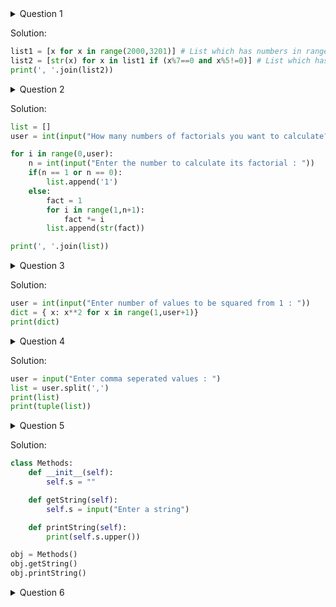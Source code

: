 <details>
  <summary>Question 1</summary>
    <p>
        Question: Write a program which will find all such numbers which are divisible by 7 but are not a multiple of 5, between 2000 and 3200 (both included). The             numbers obtained should be printed in a comma-separated sequence on a single line.<br>
        Hints: Consider use range(#begin, #end) method<br><br>
    </p>
</details>

Solution:
 
```python
list1 = [x for x in range(2000,3201)] # List which has numbers in range 2000-3200
list2 = [str(x) for x in list1 if (x%7==0 and x%5!=0)] # List which has numbers which are divisible by 7 and are not the multiple of 5
print(', '.join(list2))
```



<details>
<summary>Question 2</summary>
<p>Question: Write a program which can compute the factorial of a given numbers. The results should be printed in a comma-separated sequence on a single line. Suppose the following input is supplied to the program: 8 Then, the output should be: 40320
<br>
Hints: In case of input data being supplied to the question, it should be assumed to be a console input.<br>
</p>
</details>
 
Solution:

```python
list = []
user = int(input("How many numbers of factorials you want to calculate? "))

for i in range(0,user):
    n = int(input("Enter the number to calculate its factorial : "))
    if(n == 1 or n == 0):
        list.append('1')
    else:
        fact = 1
        for i in range(1,n+1):
            fact *= i
        list.append(str(fact))

print(', '.join(list))
```



<details>
<summary>Question 3 </summary>
<p>Question: With a given integral number n, write a program to generate a dictionary that contains (i, i*i) such that is an integral number between 1 and n (both included). and then the program should print the dictionary. Suppose the following input is supplied to the program: 8 Then, the output should be: {1: 1, 2: 4, 3: 9, 4: 16, 5: 25, 6: 36, 7: 49, 8: 64}
<br>
Hints: In case of input data being supplied to the question, it should be assumed to be a console input. Consider use dict()<br>
  </p>
</details>

Solution:

```python
user = int(input("Enter number of values to be squared from 1 : "))
dict = { x: x**2 for x in range(1,user+1)}
print(dict)
```



<details>
<summary>Question 4</summary>
<p>Question: Write a program which accepts a sequence of comma-separated numbers from console and generate a list and a tuple which contains every number. Suppose the following input is supplied to the program: 34,67,55,33,12,98 Then, the output should be: ['34', '67', '55', '33', '12', '98'] ('34', '67', '55', '33', '12', '98')
<br>
Hints: In case of input data being supplied to the question, it should be assumed to be a console input. tuple() method can convert list to tuple<br>
</p>
</details>

Solution:

```python
user = input("Enter comma seperated values : ")
list = user.split(',')
print(list)
print(tuple(list))
```



<details>
<summary>Question 5</summary>
<p>Question: Define a class which has at least two methods: getString: to get a string from console input printString: to print the string in upper case. Also please include simple test function to test the class methods.
<br>
Hints: Use init method to construct some parameters<br>
</p>
</details>

Solution:

```python
class Methods:
    def __init__(self):
        self.s = ""

    def getString(self):
        self.s = input("Enter a string")

    def printString(self):
        print(self.s.upper())

obj = Methods()
obj.getString()
obj.printString()
```


<details>
<summary>Question 6</summary>
<p></p>
</details>

